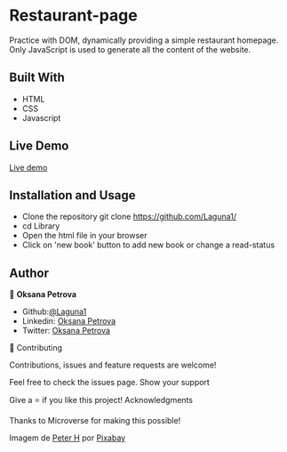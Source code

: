 # Restaurant-page
Practice with DOM, dynamically providing a simple restaurant homepage. Only JavaScript is used to generate all the content of the website.

## Built With
 - HTML
 - CSS
 - Javascript


## Live Demo

[Live demo]()


## Installation and Usage
 - Clone the repository git clone https://github.com/Laguna1/
 - cd Library
 - Open the html file in your browser
 - Click on 'new book' button to add new book or change a read-status


## Author

👤 **Oksana Petrova**
 - Github:[@Laguna1](https://github.com/Laguna1)
 - Linkedin: [Oksana Petrova](https://www.linkedin.com/in/oksana-petrova-005bb0145/)
 - Twitter: [Oksana Petrova](https://twitter.com/OksanaP48303303)



🤝 Contributing

Contributions, issues and feature requests are welcome!

Feel free to check the issues page. Show your support

Give a ⭐️ if you like this project! Acknowledgments

Thanks to Microverse for making this possible!

Imagem de <a href="https://pixabay.com/pt/users/tama66-1032521/?utm_source=link-attribution&amp;utm_medium=referral&amp;utm_campaign=image&amp;utm_content=3597677">Peter H</a> por <a href="https://pixabay.com/pt/?utm_source=link-attribution&amp;utm_medium=referral&amp;utm_campaign=image&amp;utm_content=3597677">Pixabay</a>